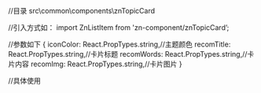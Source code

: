//目录
src\common\components\znTopicCard 


//引入方式如：
import ZnListItem from 'zn-component/znTopicCard’;

//参数如下
{
	iconColor: React.PropTypes.string,//主题颜色
	recomTitle: React.PropTypes.string,//卡片标题
	recomWords: React.PropTypes.string,//卡片内容
	recomImg: React.PropTypes.string,//卡片图片
}

 //具体使用
<ZnTopicCard key={item.sourceId} iconColor={this.props.iconColor} recomTitle={item.recomTitle} recomWords={item.recomWords} recomImg={item.recomImg}/>



